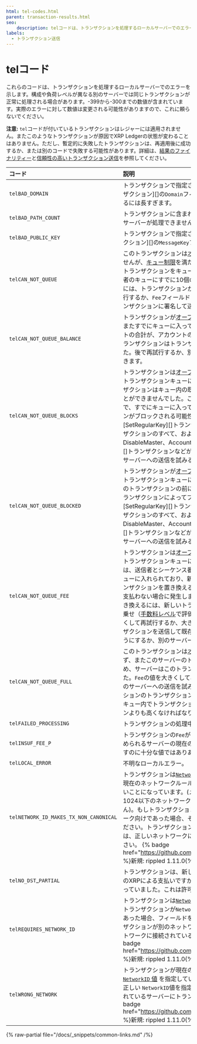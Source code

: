 ```yaml
---
html: tel-codes.html
parent: transaction-results.html
seo:
    description: telコードは、トランザクションを処理するローカルサーバーでのエラーを示します。
labels:
  - トランザクション送信
---
```

# telコード

これらのコードは、トランザクションを処理するローカルサーバーでのエラーを示します。構成や負荷レベルが異なる別のサーバーでは同じトランザクションが正常に処理される場合があります。-399から-300までの数値が含まれています。実際のエラーに対して数値は変更される可能性がありますので、これに頼らないでください。

**注意:** `tel`コードが付いているトランザクションはレジャーには適用されません。またこのようなトランザクションが原因でXRP Ledgerの状態が変わることはありません。ただし、暫定的に失敗したトランザクションは、再適用後に成功するか、または別のコードで失敗する可能性があります。詳細は、[結果のファイナリティー](../../../../concepts/transactions/finality-of-results/index.md)と[信頼性の高いトランザクション送信](../../../../concepts/transactions/reliable-transaction-submission.md)を参照してください。

| コード                  | 説明                                          |
|:----------------------|:-----------------------------------------------------|
| `telBAD_DOMAIN`        | トランザクションで指定されたドメイン値（[AccountSetトランザクション][]の`Domain`フィールドなど）は、レジャーに保管するには長すぎます。 |
| `telBAD_PATH_COUNT`    | トランザクションに含まれているパスが多過ぎるため、ローカルサーバーが処理できません。 |
| `telBAD_PUBLIC_KEY`   | トランザクションで指定された公開鍵値（[AccountSetトランザクション][]の`MessageKey`フィールドなど）の長すぎます。 |
| `telCAN_NOT_QUEUE`    | このトランザクションは[オープンレジャーコスト](../../../../concepts/transactions/transaction-cost.md)を満たしていませんが、[キュー制限](../../../../concepts/transactions/transaction-queue.md#キューの制約事項)を満たしていなかったため、サーバーはこのトランザクションをキューに入れませんでした。たとえば、送信者のキューにすでに10個のトランザクションが入っている場合には、トランザクションからこのコードが返されます。後で再試行するか、`Fee`フィールドに高いコストを指定して代わりのトランザクションに署名して送信することができます。 |
| `telCAN_NOT_QUEUE_BALANCE` | トランザクションが[オープンレジャーコスト](../../../../concepts/transactions/transaction-cost.md)を満たしておらず、またすでにキューに入っているトランザクションの予測XRPコストの合計が、アカウントの予想残高よりも大きいために、このトランザクションはトランザクションキューに追加されませんでした。後で再試行するか、別のサーバーへの送信を試みることができます。 |
| `telCAN_NOT_QUEUE_BLOCKS` | トランザクションは[オープンレジャーコスト](../../../../concepts/transactions/transaction-cost.md)を満たしておらず、トランザクションキューにも追加されませんでした。このトランザクションはキュー内の既存のトランザクションを置き換えることができませんでした。これは、認証メソッドを変更することで、すでにキューに入っている同じ送信者からのトランザクションがブロックされる可能性があるためです。（これには[SetRegularKey][]トランザクションと[SignerListSet][]トランザクションのすべて、およびRequireAuth/OptionalAuth、DisableMaster、AccountTxnIDフラグを変更する[AccountSet][]トランザクションなどがあります。）後で再試行するか、別のサーバーへの送信を試みることができます。 |
| `telCAN_NOT_QUEUE_BLOCKED` | トランザクションが[オープンレジャーコスト](../../../../concepts/transactions/transaction-cost.md)を満たしておらず、トランザクションキューにも追加されませんでした。これは、このトランザクションの前にキューに入れられた同じ送信者のトランザクションによってブロックされるためです。（これには[SetRegularKey][]トランザクションと[SignerListSet][]トランザクションのすべて、およびRequireAuth/OptionalAuth、DisableMaster、AccountTxnIDフラグを変更する[AccountSet][]トランザクションなどがあります。）後で再試行するか、別のサーバーへの送信を試みることができます。 |
| `telCAN_NOT_QUEUE_FEE` | トランザクションは[オープンレジャーコスト](../../../../concepts/transactions/transaction-cost.md)を満たしておらず、トランザクションキューにも追加されませんでした。このコードは、送信者とシーケンス番号が同じトランザクションがすでにキューに入れられており、新しいトランザクションが、既存のトランザクションを置き換えるのに十分なトランザクションコストを支払わない場合に発生します。キュー内のトランザクションを置き換えるには、新しいトランザクションの`Fee`値に25%以上の上乗せ（[手数料レベル](../../../../concepts/transactions/transaction-cost.md#手数料レベル)で評価）が必要となります。`Fee`の値を大きくして再試行するか、大きな数字の`Sequence`番号でこのトランザクションを送信して既存のトランザクションを置き換えないようにするか、別のサーバーへ送信を試みることができます。 |
| `telCAN_NOT_QUEUE_FULL` | このトランザクションは[オープンレジャーコスト](../../../../concepts/transactions/transaction-cost.md)を満たしておらず、またこのサーバーのトランザクションキューが一杯であるため、サーバーはこのトランザクションをキューに入れませんでした。`Fee`の値を大きくして再試行するか、後で試してみるか、別のサーバーへの送信を試みることができます。新しいトランザクションのトランザクションコスト（[手数料レベル](../../../../concepts/transactions/transaction-cost.md#手数料レベル)で評価）は、キュー内でトランザクションコストが最も低いトランザクションよりも高くなければなりません。 |
| `telFAILED_PROCESSING` | トランザクションの処理中に不明なエラーが発生しました。 |
| `telINSUF_FEE_P`       | トランザクションの`Fee`が、サーバーの負荷レベルに基づいて定められるサーバーの現在の[トランザクションコスト](../../../../concepts/transactions/transaction-cost.md)要件を満たすのに十分な値ではありあません。 |
| `telLOCAL_ERROR`        | 不明なローカルエラー。                             |
| `telNETWORK_ID_MAKES_TX_NON_CANONICAL` | トランザクションは[`NetworkID`フィールド](../common-fields.md#networkidフィールド)を指定していますが、現在のネットワークルールでは`NetworkID`フィールドは指定しないことになっています。(メインネットやその他のチェーンIDが1024以下のネットワークではこのフィールドは使用されません)。もしトランザクションが`NetworkID`を使用しないネットワーク向けであった場合、そのフィールドを削除して再試行してください。トランザクションが別のネットワーク向けだった場合は、正しいネットワークに接続されているサーバに送信してください。 {% badge href="https://github.com/XRPLF/rippled/releases/tag/1.11.0" %}新規: rippled 1.11.0{% /badge %} |
| `telNO_DST`_`PARTIAL`   | トランザクションは、新しいアカウントに資金を供給するためのXRPによる支払いですが、[tfPartialPaymentフラグ](../../../../concepts/payment-types/partial-payments.md)が有効になっていました。これは許可されていません。 |
| `telREQUIRES_NETWORK_ID` | トランザクションは[`NetworkID`フィールド](../common-fields.md#networkidフィールド)を指定していません。トランザクションが`NetworkID`を必要とするネットワーク向けであった場合、フィールドを追加して再試行してください。トランザクションが別のネットワーク向けであった場合、正しいネットワークに接続されているサーバに送信してください。{% badge href="https://github.com/XRPLF/rippled/releases/tag/1.11.0" %}新規: rippled 1.11.0{% /badge %} |
| `telWRONG_NETWORK` | トランザクションが現在のネットワークに対して間違った [`NetworkID` 値](../common-fields.md#networkidフィールド) を指定しています。目的のネットワークに対して正しい `NetworkID`値を指定するか、正しいネットワークに接続されているサーバーにトランザクションを送信してください。{% badge href="https://github.com/XRPLF/rippled/releases/tag/1.11.0" %}新規: rippled 1.11.0{% /badge %} |

{% raw-partial file="/docs/_snippets/common-links.md" /%}
